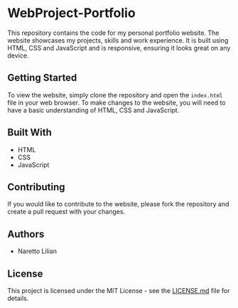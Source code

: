 # WebProject-Portfolio

This repository contains the code for my personal portfolio website. The website showcases my projects, skills and work experience. It is built using HTML, CSS and JavaScript and is responsive, ensuring it looks great on any device.

## Getting Started

To view the website, simply clone the repository and open the `index.html` file in your web browser. To make changes to the website, you will need to have a basic understanding of HTML, CSS and JavaScript.

## Built With

* HTML
* CSS
* JavaScript

## Contributing

If you would like to contribute to the website, please fork the repository and create a pull request with your changes.

## Authors

* Naretto Lilian

## License

This project is licensed under the MIT License - see the [LICENSE.md](LICENSE.md) file for details.
